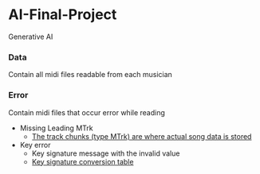 # AI-Final-Project
Generative AI

### Data
Contain all midi files readable from each musician

### Error
Contain midi files that occur error while reading
+ Missing Leading MTrk
  + [The track chunks (type MTrk) are where actual song data is stored](http://www.music.mcgill.ca/~ich/classes/mumt306/StandardMIDIfileformat.html#BM2_3)
+ Key error
  + Key signature message with the invalid value
  + [Key signature conversion table](https://github.com/mido/mido/blob/f23a97427a9c36a1afea4ab4d67338f4741b9edb/mido/midifiles/meta.py#L27)
